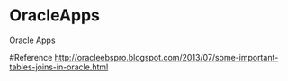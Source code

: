 # OracleApps
Oracle Apps

#Reference
http://oracleebspro.blogspot.com/2013/07/some-important-tables-joins-in-oracle.html
